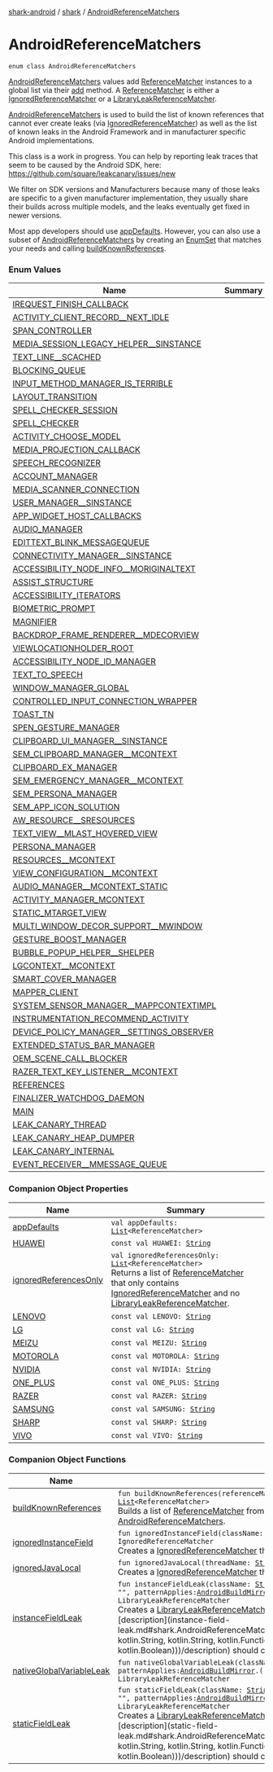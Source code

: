 [shark-android](../../index.md) / [shark](../index.md) / [AndroidReferenceMatchers](./index.md)

# AndroidReferenceMatchers

`enum class AndroidReferenceMatchers`

[AndroidReferenceMatchers](./index.md) values add [ReferenceMatcher](#) instances to a global list via their
[add](#) method. A [ReferenceMatcher](#) is either a [IgnoredReferenceMatcher](#) or
a [LibraryLeakReferenceMatcher](#).

[AndroidReferenceMatchers](./index.md) is used to build the list of known references that cannot ever create
leaks (via [IgnoredReferenceMatcher](#)) as well as the list of known leaks in the Android Framework
and in manufacturer specific Android implementations.

This class is a work in progress. You can help by reporting leak traces that seem to be caused
by the Android SDK, here: https://github.com/square/leakcanary/issues/new

We filter on SDK versions and Manufacturers because many of those leaks are specific to a given
manufacturer implementation, they usually share their builds across multiple models, and the
leaks eventually get fixed in newer versions.

Most app developers should use [appDefaults](app-defaults.md). However, you can also use a subset of
[AndroidReferenceMatchers](./index.md) by creating an [EnumSet](https://docs.oracle.com/javase/6/docs/api/java/util/EnumSet.html) that matches your needs and calling
[buildKnownReferences](build-known-references.md).

### Enum Values

| Name | Summary |
|---|---|
| [IREQUEST_FINISH_CALLBACK](-i-r-e-q-u-e-s-t_-f-i-n-i-s-h_-c-a-l-l-b-a-c-k.md) |  |
| [ACTIVITY_CLIENT_RECORD__NEXT_IDLE](-a-c-t-i-v-i-t-y_-c-l-i-e-n-t_-r-e-c-o-r-d__-n-e-x-t_-i-d-l-e.md) |  |
| [SPAN_CONTROLLER](-s-p-a-n_-c-o-n-t-r-o-l-l-e-r.md) |  |
| [MEDIA_SESSION_LEGACY_HELPER__SINSTANCE](-m-e-d-i-a_-s-e-s-s-i-o-n_-l-e-g-a-c-y_-h-e-l-p-e-r__-s-i-n-s-t-a-n-c-e.md) |  |
| [TEXT_LINE__SCACHED](-t-e-x-t_-l-i-n-e__-s-c-a-c-h-e-d.md) |  |
| [BLOCKING_QUEUE](-b-l-o-c-k-i-n-g_-q-u-e-u-e.md) |  |
| [INPUT_METHOD_MANAGER_IS_TERRIBLE](-i-n-p-u-t_-m-e-t-h-o-d_-m-a-n-a-g-e-r_-i-s_-t-e-r-r-i-b-l-e.md) |  |
| [LAYOUT_TRANSITION](-l-a-y-o-u-t_-t-r-a-n-s-i-t-i-o-n.md) |  |
| [SPELL_CHECKER_SESSION](-s-p-e-l-l_-c-h-e-c-k-e-r_-s-e-s-s-i-o-n.md) |  |
| [SPELL_CHECKER](-s-p-e-l-l_-c-h-e-c-k-e-r.md) |  |
| [ACTIVITY_CHOOSE_MODEL](-a-c-t-i-v-i-t-y_-c-h-o-o-s-e_-m-o-d-e-l.md) |  |
| [MEDIA_PROJECTION_CALLBACK](-m-e-d-i-a_-p-r-o-j-e-c-t-i-o-n_-c-a-l-l-b-a-c-k.md) |  |
| [SPEECH_RECOGNIZER](-s-p-e-e-c-h_-r-e-c-o-g-n-i-z-e-r.md) |  |
| [ACCOUNT_MANAGER](-a-c-c-o-u-n-t_-m-a-n-a-g-e-r.md) |  |
| [MEDIA_SCANNER_CONNECTION](-m-e-d-i-a_-s-c-a-n-n-e-r_-c-o-n-n-e-c-t-i-o-n.md) |  |
| [USER_MANAGER__SINSTANCE](-u-s-e-r_-m-a-n-a-g-e-r__-s-i-n-s-t-a-n-c-e.md) |  |
| [APP_WIDGET_HOST_CALLBACKS](-a-p-p_-w-i-d-g-e-t_-h-o-s-t_-c-a-l-l-b-a-c-k-s.md) |  |
| [AUDIO_MANAGER](-a-u-d-i-o_-m-a-n-a-g-e-r.md) |  |
| [EDITTEXT_BLINK_MESSAGEQUEUE](-e-d-i-t-t-e-x-t_-b-l-i-n-k_-m-e-s-s-a-g-e-q-u-e-u-e.md) |  |
| [CONNECTIVITY_MANAGER__SINSTANCE](-c-o-n-n-e-c-t-i-v-i-t-y_-m-a-n-a-g-e-r__-s-i-n-s-t-a-n-c-e.md) |  |
| [ACCESSIBILITY_NODE_INFO__MORIGINALTEXT](-a-c-c-e-s-s-i-b-i-l-i-t-y_-n-o-d-e_-i-n-f-o__-m-o-r-i-g-i-n-a-l-t-e-x-t.md) |  |
| [ASSIST_STRUCTURE](-a-s-s-i-s-t_-s-t-r-u-c-t-u-r-e.md) |  |
| [ACCESSIBILITY_ITERATORS](-a-c-c-e-s-s-i-b-i-l-i-t-y_-i-t-e-r-a-t-o-r-s.md) |  |
| [BIOMETRIC_PROMPT](-b-i-o-m-e-t-r-i-c_-p-r-o-m-p-t.md) |  |
| [MAGNIFIER](-m-a-g-n-i-f-i-e-r.md) |  |
| [BACKDROP_FRAME_RENDERER__MDECORVIEW](-b-a-c-k-d-r-o-p_-f-r-a-m-e_-r-e-n-d-e-r-e-r__-m-d-e-c-o-r-v-i-e-w.md) |  |
| [VIEWLOCATIONHOLDER_ROOT](-v-i-e-w-l-o-c-a-t-i-o-n-h-o-l-d-e-r_-r-o-o-t.md) |  |
| [ACCESSIBILITY_NODE_ID_MANAGER](-a-c-c-e-s-s-i-b-i-l-i-t-y_-n-o-d-e_-i-d_-m-a-n-a-g-e-r.md) |  |
| [TEXT_TO_SPEECH](-t-e-x-t_-t-o_-s-p-e-e-c-h.md) |  |
| [WINDOW_MANAGER_GLOBAL](-w-i-n-d-o-w_-m-a-n-a-g-e-r_-g-l-o-b-a-l.md) |  |
| [CONTROLLED_INPUT_CONNECTION_WRAPPER](-c-o-n-t-r-o-l-l-e-d_-i-n-p-u-t_-c-o-n-n-e-c-t-i-o-n_-w-r-a-p-p-e-r.md) |  |
| [TOAST_TN](-t-o-a-s-t_-t-n.md) |  |
| [SPEN_GESTURE_MANAGER](-s-p-e-n_-g-e-s-t-u-r-e_-m-a-n-a-g-e-r.md) |  |
| [CLIPBOARD_UI_MANAGER__SINSTANCE](-c-l-i-p-b-o-a-r-d_-u-i_-m-a-n-a-g-e-r__-s-i-n-s-t-a-n-c-e.md) |  |
| [SEM_CLIPBOARD_MANAGER__MCONTEXT](-s-e-m_-c-l-i-p-b-o-a-r-d_-m-a-n-a-g-e-r__-m-c-o-n-t-e-x-t.md) |  |
| [CLIPBOARD_EX_MANAGER](-c-l-i-p-b-o-a-r-d_-e-x_-m-a-n-a-g-e-r.md) |  |
| [SEM_EMERGENCY_MANAGER__MCONTEXT](-s-e-m_-e-m-e-r-g-e-n-c-y_-m-a-n-a-g-e-r__-m-c-o-n-t-e-x-t.md) |  |
| [SEM_PERSONA_MANAGER](-s-e-m_-p-e-r-s-o-n-a_-m-a-n-a-g-e-r.md) |  |
| [SEM_APP_ICON_SOLUTION](-s-e-m_-a-p-p_-i-c-o-n_-s-o-l-u-t-i-o-n.md) |  |
| [AW_RESOURCE__SRESOURCES](-a-w_-r-e-s-o-u-r-c-e__-s-r-e-s-o-u-r-c-e-s.md) |  |
| [TEXT_VIEW__MLAST_HOVERED_VIEW](-t-e-x-t_-v-i-e-w__-m-l-a-s-t_-h-o-v-e-r-e-d_-v-i-e-w.md) |  |
| [PERSONA_MANAGER](-p-e-r-s-o-n-a_-m-a-n-a-g-e-r.md) |  |
| [RESOURCES__MCONTEXT](-r-e-s-o-u-r-c-e-s__-m-c-o-n-t-e-x-t.md) |  |
| [VIEW_CONFIGURATION__MCONTEXT](-v-i-e-w_-c-o-n-f-i-g-u-r-a-t-i-o-n__-m-c-o-n-t-e-x-t.md) |  |
| [AUDIO_MANAGER__MCONTEXT_STATIC](-a-u-d-i-o_-m-a-n-a-g-e-r__-m-c-o-n-t-e-x-t_-s-t-a-t-i-c.md) |  |
| [ACTIVITY_MANAGER_MCONTEXT](-a-c-t-i-v-i-t-y_-m-a-n-a-g-e-r_-m-c-o-n-t-e-x-t.md) |  |
| [STATIC_MTARGET_VIEW](-s-t-a-t-i-c_-m-t-a-r-g-e-t_-v-i-e-w.md) |  |
| [MULTI_WINDOW_DECOR_SUPPORT__MWINDOW](-m-u-l-t-i_-w-i-n-d-o-w_-d-e-c-o-r_-s-u-p-p-o-r-t__-m-w-i-n-d-o-w.md) |  |
| [GESTURE_BOOST_MANAGER](-g-e-s-t-u-r-e_-b-o-o-s-t_-m-a-n-a-g-e-r.md) |  |
| [BUBBLE_POPUP_HELPER__SHELPER](-b-u-b-b-l-e_-p-o-p-u-p_-h-e-l-p-e-r__-s-h-e-l-p-e-r.md) |  |
| [LGCONTEXT__MCONTEXT](-l-g-c-o-n-t-e-x-t__-m-c-o-n-t-e-x-t.md) |  |
| [SMART_COVER_MANAGER](-s-m-a-r-t_-c-o-v-e-r_-m-a-n-a-g-e-r.md) |  |
| [MAPPER_CLIENT](-m-a-p-p-e-r_-c-l-i-e-n-t.md) |  |
| [SYSTEM_SENSOR_MANAGER__MAPPCONTEXTIMPL](-s-y-s-t-e-m_-s-e-n-s-o-r_-m-a-n-a-g-e-r__-m-a-p-p-c-o-n-t-e-x-t-i-m-p-l.md) |  |
| [INSTRUMENTATION_RECOMMEND_ACTIVITY](-i-n-s-t-r-u-m-e-n-t-a-t-i-o-n_-r-e-c-o-m-m-e-n-d_-a-c-t-i-v-i-t-y.md) |  |
| [DEVICE_POLICY_MANAGER__SETTINGS_OBSERVER](-d-e-v-i-c-e_-p-o-l-i-c-y_-m-a-n-a-g-e-r__-s-e-t-t-i-n-g-s_-o-b-s-e-r-v-e-r.md) |  |
| [EXTENDED_STATUS_BAR_MANAGER](-e-x-t-e-n-d-e-d_-s-t-a-t-u-s_-b-a-r_-m-a-n-a-g-e-r.md) |  |
| [OEM_SCENE_CALL_BLOCKER](-o-e-m_-s-c-e-n-e_-c-a-l-l_-b-l-o-c-k-e-r.md) |  |
| [RAZER_TEXT_KEY_LISTENER__MCONTEXT](-r-a-z-e-r_-t-e-x-t_-k-e-y_-l-i-s-t-e-n-e-r__-m-c-o-n-t-e-x-t.md) |  |
| [REFERENCES](-r-e-f-e-r-e-n-c-e-s.md) |  |
| [FINALIZER_WATCHDOG_DAEMON](-f-i-n-a-l-i-z-e-r_-w-a-t-c-h-d-o-g_-d-a-e-m-o-n.md) |  |
| [MAIN](-m-a-i-n.md) |  |
| [LEAK_CANARY_THREAD](-l-e-a-k_-c-a-n-a-r-y_-t-h-r-e-a-d.md) |  |
| [LEAK_CANARY_HEAP_DUMPER](-l-e-a-k_-c-a-n-a-r-y_-h-e-a-p_-d-u-m-p-e-r.md) |  |
| [LEAK_CANARY_INTERNAL](-l-e-a-k_-c-a-n-a-r-y_-i-n-t-e-r-n-a-l.md) |  |
| [EVENT_RECEIVER__MMESSAGE_QUEUE](-e-v-e-n-t_-r-e-c-e-i-v-e-r__-m-m-e-s-s-a-g-e_-q-u-e-u-e.md) |  |

### Companion Object Properties

| Name | Summary |
|---|---|
| [appDefaults](app-defaults.md) | `val appDefaults: `[`List`](https://kotlinlang.org/api/latest/jvm/stdlib/kotlin.collections/-list/index.html)`<ReferenceMatcher>` |
| [HUAWEI](-h-u-a-w-e-i.md) | `const val HUAWEI: `[`String`](https://kotlinlang.org/api/latest/jvm/stdlib/kotlin/-string/index.html) |
| [ignoredReferencesOnly](ignored-references-only.md) | `val ignoredReferencesOnly: `[`List`](https://kotlinlang.org/api/latest/jvm/stdlib/kotlin.collections/-list/index.html)`<ReferenceMatcher>`<br>Returns a list of [ReferenceMatcher](#) that only contains [IgnoredReferenceMatcher](#) and no [LibraryLeakReferenceMatcher](#). |
| [LENOVO](-l-e-n-o-v-o.md) | `const val LENOVO: `[`String`](https://kotlinlang.org/api/latest/jvm/stdlib/kotlin/-string/index.html) |
| [LG](-l-g.md) | `const val LG: `[`String`](https://kotlinlang.org/api/latest/jvm/stdlib/kotlin/-string/index.html) |
| [MEIZU](-m-e-i-z-u.md) | `const val MEIZU: `[`String`](https://kotlinlang.org/api/latest/jvm/stdlib/kotlin/-string/index.html) |
| [MOTOROLA](-m-o-t-o-r-o-l-a.md) | `const val MOTOROLA: `[`String`](https://kotlinlang.org/api/latest/jvm/stdlib/kotlin/-string/index.html) |
| [NVIDIA](-n-v-i-d-i-a.md) | `const val NVIDIA: `[`String`](https://kotlinlang.org/api/latest/jvm/stdlib/kotlin/-string/index.html) |
| [ONE_PLUS](-o-n-e_-p-l-u-s.md) | `const val ONE_PLUS: `[`String`](https://kotlinlang.org/api/latest/jvm/stdlib/kotlin/-string/index.html) |
| [RAZER](-r-a-z-e-r.md) | `const val RAZER: `[`String`](https://kotlinlang.org/api/latest/jvm/stdlib/kotlin/-string/index.html) |
| [SAMSUNG](-s-a-m-s-u-n-g.md) | `const val SAMSUNG: `[`String`](https://kotlinlang.org/api/latest/jvm/stdlib/kotlin/-string/index.html) |
| [SHARP](-s-h-a-r-p.md) | `const val SHARP: `[`String`](https://kotlinlang.org/api/latest/jvm/stdlib/kotlin/-string/index.html) |
| [VIVO](-v-i-v-o.md) | `const val VIVO: `[`String`](https://kotlinlang.org/api/latest/jvm/stdlib/kotlin/-string/index.html) |

### Companion Object Functions

| Name | Summary |
|---|---|
| [buildKnownReferences](build-known-references.md) | `fun buildKnownReferences(referenceMatchers: `[`Set`](https://kotlinlang.org/api/latest/jvm/stdlib/kotlin.collections/-set/index.html)`<`[`AndroidReferenceMatchers`](./index.md)`>): `[`List`](https://kotlinlang.org/api/latest/jvm/stdlib/kotlin.collections/-list/index.html)`<ReferenceMatcher>`<br>Builds a list of [ReferenceMatcher](#) from the [referenceMatchers](build-known-references.md#shark.AndroidReferenceMatchers.Companion$buildKnownReferences(kotlin.collections.Set((shark.AndroidReferenceMatchers)))/referenceMatchers) set of [AndroidReferenceMatchers](./index.md). |
| [ignoredInstanceField](ignored-instance-field.md) | `fun ignoredInstanceField(className: `[`String`](https://kotlinlang.org/api/latest/jvm/stdlib/kotlin/-string/index.html)`, fieldName: `[`String`](https://kotlinlang.org/api/latest/jvm/stdlib/kotlin/-string/index.html)`): IgnoredReferenceMatcher`<br>Creates a [IgnoredReferenceMatcher](#) that matches a [InstanceFieldPattern](#). |
| [ignoredJavaLocal](ignored-java-local.md) | `fun ignoredJavaLocal(threadName: `[`String`](https://kotlinlang.org/api/latest/jvm/stdlib/kotlin/-string/index.html)`): IgnoredReferenceMatcher`<br>Creates a [IgnoredReferenceMatcher](#) that matches a [JavaLocalPattern](#). |
| [instanceFieldLeak](instance-field-leak.md) | `fun instanceFieldLeak(className: `[`String`](https://kotlinlang.org/api/latest/jvm/stdlib/kotlin/-string/index.html)`, fieldName: `[`String`](https://kotlinlang.org/api/latest/jvm/stdlib/kotlin/-string/index.html)`, description: `[`String`](https://kotlinlang.org/api/latest/jvm/stdlib/kotlin/-string/index.html)` = "", patternApplies: `[`AndroidBuildMirror`](../-android-build-mirror/index.md)`.() -> `[`Boolean`](https://kotlinlang.org/api/latest/jvm/stdlib/kotlin/-boolean/index.html)` = ALWAYS): LibraryLeakReferenceMatcher`<br>Creates a [LibraryLeakReferenceMatcher](#) that matches a [InstanceFieldPattern](#). [description](instance-field-leak.md#shark.AndroidReferenceMatchers.Companion$instanceFieldLeak(kotlin.String, kotlin.String, kotlin.String, kotlin.Function1((shark.AndroidBuildMirror, kotlin.Boolean)))/description) should convey what we know about this library leak. |
| [nativeGlobalVariableLeak](native-global-variable-leak.md) | `fun nativeGlobalVariableLeak(className: `[`String`](https://kotlinlang.org/api/latest/jvm/stdlib/kotlin/-string/index.html)`, description: `[`String`](https://kotlinlang.org/api/latest/jvm/stdlib/kotlin/-string/index.html)` = "", patternApplies: `[`AndroidBuildMirror`](../-android-build-mirror/index.md)`.() -> `[`Boolean`](https://kotlinlang.org/api/latest/jvm/stdlib/kotlin/-boolean/index.html)` = ALWAYS): LibraryLeakReferenceMatcher` |
| [staticFieldLeak](static-field-leak.md) | `fun staticFieldLeak(className: `[`String`](https://kotlinlang.org/api/latest/jvm/stdlib/kotlin/-string/index.html)`, fieldName: `[`String`](https://kotlinlang.org/api/latest/jvm/stdlib/kotlin/-string/index.html)`, description: `[`String`](https://kotlinlang.org/api/latest/jvm/stdlib/kotlin/-string/index.html)` = "", patternApplies: `[`AndroidBuildMirror`](../-android-build-mirror/index.md)`.() -> `[`Boolean`](https://kotlinlang.org/api/latest/jvm/stdlib/kotlin/-boolean/index.html)` = ALWAYS): LibraryLeakReferenceMatcher`<br>Creates a [LibraryLeakReferenceMatcher](#) that matches a [StaticFieldPattern](#). [description](static-field-leak.md#shark.AndroidReferenceMatchers.Companion$staticFieldLeak(kotlin.String, kotlin.String, kotlin.String, kotlin.Function1((shark.AndroidBuildMirror, kotlin.Boolean)))/description) should convey what we know about this library leak. |
